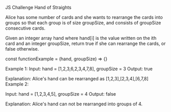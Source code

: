 JS Challenge
Hand of Straights

Alice has some number of cards and she wants to rearrange the cards into groups so that each group is of size groupSize, and consists of groupSize consecutive cards.

Given an integer array hand where hand[i] is the value written on the ith card and an integer groupSize, return true if she can rearrange the cards, or false otherwise.

const functionExample = (hand, groupSize) => {}

Example 1:
Input: hand = [1,2,3,6,2,3,4,7,8], groupSize = 3
Output: true

Explanation: Alice's hand can be rearranged as [1,2,3],[2,3,4],[6,7,8]
Example 2:

Input: hand = [1,2,3,4,5], groupSize = 4
Output: false

Explanation: Alice's hand can not be rearranged into groups of 4.
